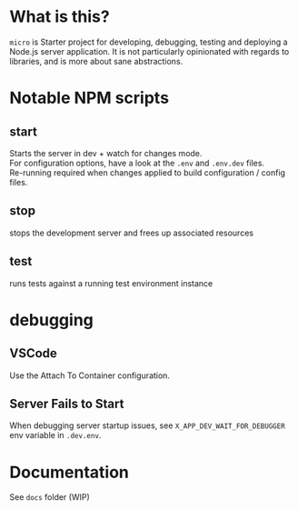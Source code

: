 # What is this?
`micro` is Starter project for developing, debugging, testing and deploying a Node.js server application.
It is not particularly opinionated with regards to libraries, and is more about sane abstractions.

# Notable NPM scripts

## start
Starts the server in dev + watch for changes mode.<br/>
For configuration options, have a look at the `.env` and `.env.dev` files.<br/>
Re-running required when changes applied to build configuration / config files.

## stop
stops the development server and frees up associated resources

## test
runs tests against a running test environment instance

# debugging

## VSCode
Use the Attach To Container configuration.

## Server Fails to Start
When debugging server startup issues, see `X_APP_DEV_WAIT_FOR_DEBUGGER` env variable in `.dev.env`.

# Documentation
See `docs` folder (WIP)